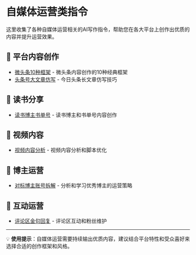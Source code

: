 # 自媒体运营类指令

这里收集了各种自媒体运营相关的AI写作指令，帮助您在各大平台上创作出优质的内容并提升运营效果。

## 📰 平台内容创作
- [微头条10种框架](./weitoutiao-framework.md) - 微头条内容创作的10种经典框架
- [头条号大文章仿写](./toutiao-article.md) - 今日头条长文章仿写技巧

## 📖 读书分享
- [读书博主书单号](./book-recommendation.md) - 读书博主和书单号内容创作

## 🎥 视频内容
- [视频内容分析](./video-analysis.md) - 视频内容分析和脚本优化

## 👥 博主运营
- [对标博主账号拆解](./blogger-analysis.md) - 分析和学习优秀博主的运营策略

## 💬 互动运营
- [评论区金句回复](./comment-reply.md) - 评论区互动和粉丝维护

---

💡 **使用提示**：自媒体运营需要持续输出优质内容，建议结合平台特性和受众喜好来选择合适的创作框架和风格。